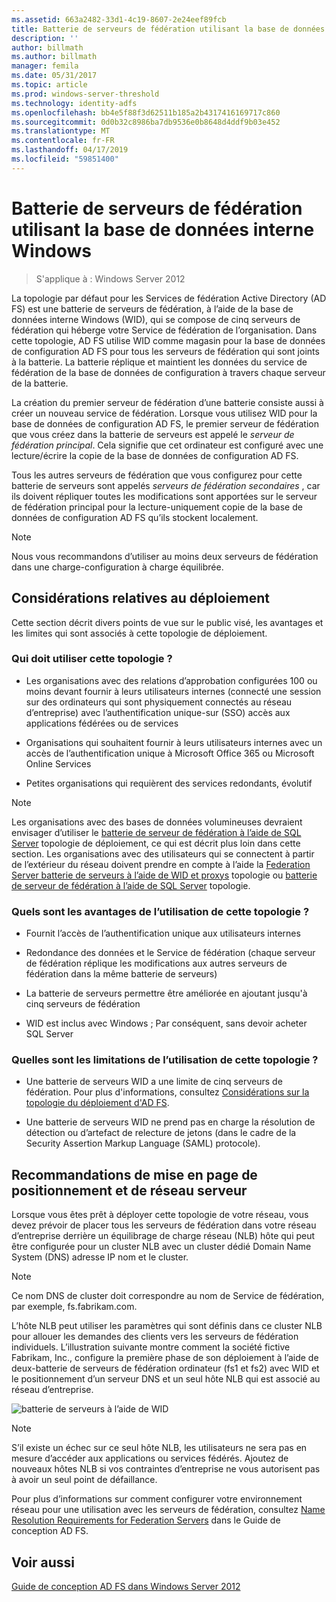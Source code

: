 ```yaml
---
ms.assetid: 663a2482-33d1-4c19-8607-2e24eef89fcb
title: Batterie de serveurs de fédération utilisant la base de données interne Windows
description: ''
author: billmath
ms.author: billmath
manager: femila
ms.date: 05/31/2017
ms.topic: article
ms.prod: windows-server-threshold
ms.technology: identity-adfs
ms.openlocfilehash: bb4e5f88f3d62511b185a2b4317416169717c860
ms.sourcegitcommit: 0d0b32c8986ba7db9536e0b8648d4ddf9b03e452
ms.translationtype: MT
ms.contentlocale: fr-FR
ms.lasthandoff: 04/17/2019
ms.locfileid: "59851400"
---
```

# <a name="federation-server-farm-using-wid"></a>Batterie de serveurs de fédération utilisant la base de données interne Windows

>S'applique à : Windows Server 2012

La topologie par défaut pour les Services de fédération Active Directory \(AD FS\) est une batterie de serveurs de fédération, à l’aide de la base de données interne Windows \(WID\), qui se compose de cinq serveurs de fédération qui héberge votre Service de fédération de l’organisation. Dans cette topologie, AD FS utilise WID comme magasin pour la base de données de configuration AD FS pour tous les serveurs de fédération qui sont joints à la batterie. La batterie réplique et maintient les données du service de fédération de la base de données de configuration à travers chaque serveur de la batterie.  
  
La création du premier serveur de fédération d’une batterie consiste aussi à créer un nouveau service de fédération. Lorsque vous utilisez WID pour la base de données de configuration AD FS, le premier serveur de fédération que vous créez dans la batterie de serveurs est appelé le *serveur de fédération principal*. Cela signifie que cet ordinateur est configuré avec une lecture\/écrire la copie de la base de données de configuration AD FS.  
  
Tous les autres serveurs de fédération que vous configurez pour cette batterie de serveurs sont appelés *serveurs de fédération secondaires* , car ils doivent répliquer toutes les modifications sont apportées sur le serveur de fédération principal pour la lecture\-uniquement copie de la base de données de configuration AD FS qu’ils stockent localement.  
  
> [!NOTE]  
> Nous vous recommandons d’utiliser au moins deux serveurs de fédération dans une charge\-configuration à charge équilibrée.  
  
## <a name="deployment-considerations"></a>Considérations relatives au déploiement  
Cette section décrit divers points de vue sur le public visé, les avantages et les limites qui sont associés à cette topologie de déploiement.  
  
### <a name="who-should-use-this-topology"></a>Qui doit utiliser cette topologie ?  
  
-   Les organisations avec des relations d’approbation configurées 100 ou moins devant fournir à leurs utilisateurs internes \(connecté une session sur des ordinateurs qui sont physiquement connectés au réseau d’entreprise\) avec l’authentification unique\-sur \(SSO\) accès aux applications fédérées ou de services  
  
-   Organisations qui souhaitent fournir à leurs utilisateurs internes avec un accès de l’authentification unique à Microsoft Office 365 ou Microsoft Online Services  
  
-   Petites organisations qui requièrent des services redondants, évolutif  
  
> [!NOTE]  
> Les organisations avec des bases de données volumineuses devraient envisager d’utiliser le [batterie de serveur de fédération à l’aide de SQL Server](Federation-Server-Farm-Using-SQL-Server.md) topologie de déploiement, ce qui est décrit plus loin dans cette section. Les organisations avec des utilisateurs qui se connectent à partir de l’extérieur du réseau doivent prendre en compte à l’aide la [Federation Server batterie de serveurs à l’aide de WID et proxys](Federation-Server-Farm-Using-WID-and-Proxies.md) topologie ou [batterie de serveur de fédération à l’aide de SQL Server](Federation-Server-Farm-Using-SQL-Server.md) topologie.  
  
### <a name="what-are-the-benefits-of-using-this-topology"></a>Quels sont les avantages de l’utilisation de cette topologie ?  
  
-   Fournit l’accès de l’authentification unique aux utilisateurs internes  
  
-   Redondance des données et le Service de fédération \(chaque serveur de fédération réplique les modifications aux autres serveurs de fédération dans la même batterie de serveurs\)  
  
-   La batterie de serveurs permettre être améliorée en ajoutant jusqu'à cinq serveurs de fédération  
  
-   WID est inclus avec Windows ; Par conséquent, sans devoir acheter SQL Server  
  
### <a name="what-are-the-limitations-of-using-this-topology"></a>Quelles sont les limitations de l’utilisation de cette topologie ?  
  
-   Une batterie de serveurs WID a une limite de cinq serveurs de fédération. Pour plus d'informations, consultez [Considérations sur la topologie du déploiement d'AD FS](AD-FS-Deployment-Topology-Considerations.md).  
  
-   Une batterie de serveurs WID ne prend pas en charge la résolution de détection ou d’artefact de relecture de jetons \(dans le cadre de la Security Assertion Markup Language \(SAML\) protocole\).  
  
## <a name="server-placement-and-network-layout-recommendations"></a>Recommandations de mise en page de positionnement et de réseau serveur  
Lorsque vous êtes prêt à déployer cette topologie de votre réseau, vous devez prévoir de placer tous les serveurs de fédération dans votre réseau d’entreprise derrière un équilibrage de charge réseau \(NLB\) hôte qui peut être configurée pour un cluster NLB avec un cluster dédié Domain Name System \(DNS\) adresse IP nom et le cluster.  
  
> [!NOTE]  
> Ce nom DNS de cluster doit correspondre au nom de Service de fédération, par exemple, fs.fabrikam.com.  
  
L’hôte NLB peut utiliser les paramètres qui sont définis dans ce cluster NLB pour allouer les demandes des clients vers les serveurs de fédération individuels. L’illustration suivante montre comment la société fictive Fabrikam, Inc., configure la première phase de son déploiement à l’aide de deux\-batterie de serveurs de fédération ordinateur \(fs1 et fs2\) avec WID et le positionnement d’un serveur DNS et un seul hôte NLB qui est associé au réseau d’entreprise.  
  
![batterie de serveurs à l’aide de WID](media/FarmWID.gif)  
  
> [!NOTE]  
> S’il existe un échec sur ce seul hôte NLB, les utilisateurs ne sera pas en mesure d’accéder aux applications ou services fédérés. Ajoutez de nouveaux hôtes NLB si vos contraintes d’entreprise ne vous autorisent pas à avoir un seul point de défaillance.  
  
Pour plus d’informations sur comment configurer votre environnement réseau pour une utilisation avec les serveurs de fédération, consultez [Name Resolution Requirements for Federation Servers](Name-Resolution-Requirements-for-Federation-Servers.md) dans le Guide de conception AD FS.  
  
## <a name="see-also"></a>Voir aussi
[Guide de conception AD FS dans Windows Server 2012](AD-FS-Design-Guide-in-Windows-Server-2012.md)
